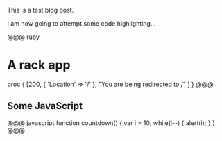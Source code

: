 
This is a test blog post.

I am now going to attempt some code highlighting...

@@@ ruby
# A rack app
proc {
  [200, { 'Location' => '/' },
  "You are being redirected to /"
  ]
}
@@@

## Some JavaScript

@@@ javascript
function countdown() {
  var i = 10;
  while(i--) { alert(i); }
}
@@@